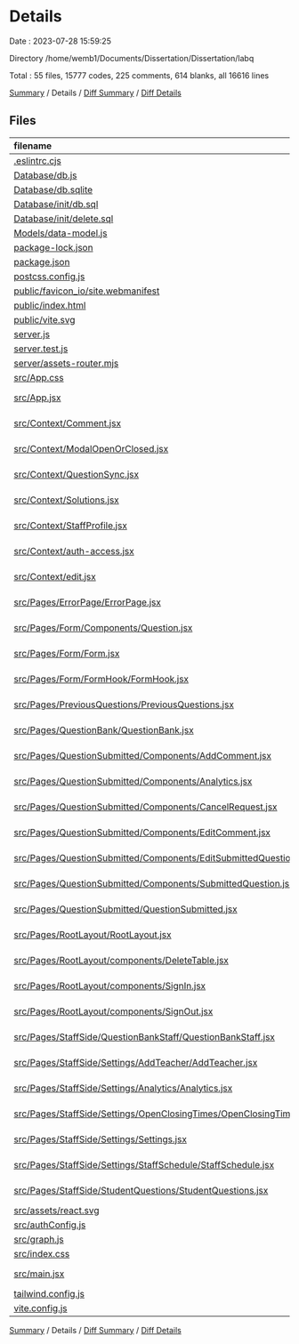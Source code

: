# Details

Date : 2023-07-28 15:59:25

Directory /home/wemb1/Documents/Dissertation/Dissertation/labq

Total : 55 files,  15777 codes, 225 comments, 614 blanks, all 16616 lines

[Summary](results.md) / Details / [Diff Summary](diff.md) / [Diff Details](diff-details.md)

## Files
| filename | language | code | comment | blank | total |
| :--- | :--- | ---: | ---: | ---: | ---: |
| [.eslintrc.cjs](/.eslintrc.cjs) | JavaScript | 15 | 0 | 1 | 16 |
| [Database/db.js](/Database/db.js) | JavaScript | 9 | 1 | 5 | 15 |
| [Database/db.sqlite](/Database/db.sqlite) | Database | 128 | 0 | 0 | 128 |
| [Database/init/db.sql](/Database/init/db.sql) | SQLite | 69 | 12 | 28 | 109 |
| [Database/init/delete.sql](/Database/init/delete.sql) | SQLite | 7 | 0 | 6 | 13 |
| [Models/data-model.js](/Models/data-model.js) | JavaScript | 797 | 7 | 124 | 928 |
| [package-lock.json](/package-lock.json) | JSON | 10,813 | 0 | 1 | 10,814 |
| [package.json](/package.json) | JSON | 54 | 0 | 1 | 55 |
| [postcss.config.js](/postcss.config.js) | JavaScript | 6 | 0 | 1 | 7 |
| [public/favicon_io/site.webmanifest](/public/favicon_io/site.webmanifest) | JSON | 1 | 0 | 0 | 1 |
| [public/index.html](/public/index.html) | HTML | 20 | 0 | 1 | 21 |
| [public/vite.svg](/public/vite.svg) | XML | 1 | 0 | 0 | 1 |
| [server.js](/server.js) | JavaScript | 536 | 15 | 48 | 599 |
| [server.test.js](/server.test.js) | JavaScript | 175 | 106 | 97 | 378 |
| [server/assets-router.mjs](/server/assets-router.mjs) | JavaScript | 14 | 0 | 5 | 19 |
| [src/App.css](/src/App.css) | CSS | 0 | 0 | 1 | 1 |
| [src/App.jsx](/src/App.jsx) | JavaScript JSX | 111 | 1 | 6 | 118 |
| [src/Context/Comment.jsx](/src/Context/Comment.jsx) | JavaScript JSX | 10 | 0 | 2 | 12 |
| [src/Context/ModalOpenOrClosed.jsx](/src/Context/ModalOpenOrClosed.jsx) | JavaScript JSX | 6 | 0 | 2 | 8 |
| [src/Context/QuestionSync.jsx](/src/Context/QuestionSync.jsx) | JavaScript JSX | 6 | 0 | 2 | 8 |
| [src/Context/Solutions.jsx](/src/Context/Solutions.jsx) | JavaScript JSX | 6 | 0 | 2 | 8 |
| [src/Context/StaffProfile.jsx](/src/Context/StaffProfile.jsx) | JavaScript JSX | 6 | 0 | 2 | 8 |
| [src/Context/auth-access.jsx](/src/Context/auth-access.jsx) | JavaScript JSX | 12 | 1 | 1 | 14 |
| [src/Context/edit.jsx](/src/Context/edit.jsx) | JavaScript JSX | 10 | 0 | 2 | 12 |
| [src/Pages/ErrorPage/ErrorPage.jsx](/src/Pages/ErrorPage/ErrorPage.jsx) | JavaScript JSX | 6 | 0 | 3 | 9 |
| [src/Pages/Form/Components/Question.jsx](/src/Pages/Form/Components/Question.jsx) | JavaScript JSX | 246 | 6 | 18 | 270 |
| [src/Pages/Form/Form.jsx](/src/Pages/Form/Form.jsx) | JavaScript JSX | 10 | 1 | 3 | 14 |
| [src/Pages/Form/FormHook/FormHook.jsx](/src/Pages/Form/FormHook/FormHook.jsx) | JavaScript JSX | 30 | 0 | 6 | 36 |
| [src/Pages/PreviousQuestions/PreviousQuestions.jsx](/src/Pages/PreviousQuestions/PreviousQuestions.jsx) | JavaScript JSX | 281 | 3 | 26 | 310 |
| [src/Pages/QuestionBank/QuestionBank.jsx](/src/Pages/QuestionBank/QuestionBank.jsx) | JavaScript JSX | 81 | 0 | 9 | 90 |
| [src/Pages/QuestionSubmitted/Components/AddComment.jsx](/src/Pages/QuestionSubmitted/Components/AddComment.jsx) | JavaScript JSX | 60 | 1 | 12 | 73 |
| [src/Pages/QuestionSubmitted/Components/Analytics.jsx](/src/Pages/QuestionSubmitted/Components/Analytics.jsx) | JavaScript JSX | 80 | 1 | 10 | 91 |
| [src/Pages/QuestionSubmitted/Components/CancelRequest.jsx](/src/Pages/QuestionSubmitted/Components/CancelRequest.jsx) | JavaScript JSX | 166 | 4 | 15 | 185 |
| [src/Pages/QuestionSubmitted/Components/EditComment.jsx](/src/Pages/QuestionSubmitted/Components/EditComment.jsx) | JavaScript JSX | 52 | 1 | 9 | 62 |
| [src/Pages/QuestionSubmitted/Components/EditSubmittedQuestion.jsx](/src/Pages/QuestionSubmitted/Components/EditSubmittedQuestion.jsx) | JavaScript JSX | 203 | 25 | 17 | 245 |
| [src/Pages/QuestionSubmitted/Components/SubmittedQuestion.jsx](/src/Pages/QuestionSubmitted/Components/SubmittedQuestion.jsx) | JavaScript JSX | 260 | 2 | 21 | 283 |
| [src/Pages/QuestionSubmitted/QuestionSubmitted.jsx](/src/Pages/QuestionSubmitted/QuestionSubmitted.jsx) | JavaScript JSX | 15 | 0 | 3 | 18 |
| [src/Pages/RootLayout/RootLayout.jsx](/src/Pages/RootLayout/RootLayout.jsx) | JavaScript JSX | 120 | 1 | 12 | 133 |
| [src/Pages/RootLayout/components/DeleteTable.jsx](/src/Pages/RootLayout/components/DeleteTable.jsx) | JavaScript JSX | 18 | 0 | 3 | 21 |
| [src/Pages/RootLayout/components/SignIn.jsx](/src/Pages/RootLayout/components/SignIn.jsx) | JavaScript JSX | 65 | 15 | 10 | 90 |
| [src/Pages/RootLayout/components/SignOut.jsx](/src/Pages/RootLayout/components/SignOut.jsx) | JavaScript JSX | 12 | 1 | 4 | 17 |
| [src/Pages/StaffSide/QuestionBankStaff/QuestionBankStaff.jsx](/src/Pages/StaffSide/QuestionBankStaff/QuestionBankStaff.jsx) | JavaScript JSX | 102 | 3 | 11 | 116 |
| [src/Pages/StaffSide/Settings/AddTeacher/AddTeacher.jsx](/src/Pages/StaffSide/Settings/AddTeacher/AddTeacher.jsx) | JavaScript JSX | 141 | 2 | 10 | 153 |
| [src/Pages/StaffSide/Settings/Analytics/Analytics.jsx](/src/Pages/StaffSide/Settings/Analytics/Analytics.jsx) | JavaScript JSX | 155 | 2 | 18 | 175 |
| [src/Pages/StaffSide/Settings/OpenClosingTimes/OpenClosingTimes.jsx](/src/Pages/StaffSide/Settings/OpenClosingTimes/OpenClosingTimes.jsx) | JavaScript JSX | 512 | 0 | 15 | 527 |
| [src/Pages/StaffSide/Settings/Settings.jsx](/src/Pages/StaffSide/Settings/Settings.jsx) | JavaScript JSX | 18 | 0 | 4 | 22 |
| [src/Pages/StaffSide/Settings/StaffSchedule/StaffSchedule.jsx](/src/Pages/StaffSide/Settings/StaffSchedule/StaffSchedule.jsx) | JavaScript JSX | 190 | 0 | 11 | 201 |
| [src/Pages/StaffSide/StudentQuestions/StudentQuestions.jsx](/src/Pages/StaffSide/StudentQuestions/StudentQuestions.jsx) | JavaScript JSX | 68 | 0 | 11 | 79 |
| [src/assets/react.svg](/src/assets/react.svg) | XML | 1 | 0 | 0 | 1 |
| [src/authConfig.js](/src/authConfig.js) | JavaScript | 20 | 3 | 2 | 25 |
| [src/graph.js](/src/graph.js) | JavaScript | 13 | 5 | 5 | 23 |
| [src/index.css](/src/index.css) | CSS | 3 | 0 | 1 | 4 |
| [src/main.jsx](/src/main.jsx) | JavaScript JSX | 16 | 4 | 5 | 25 |
| [tailwind.config.js](/tailwind.config.js) | JavaScript | 10 | 1 | 0 | 11 |
| [vite.config.js](/vite.config.js) | JavaScript | 11 | 1 | 2 | 14 |

[Summary](results.md) / Details / [Diff Summary](diff.md) / [Diff Details](diff-details.md)